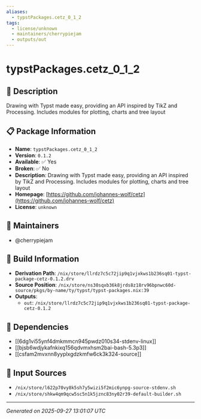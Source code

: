 ```yaml
---
aliases:
  - typstPackages.cetz_0_1_2
tags:
  - license/unknown
  - maintainers/cherrypiejam
  - outputs/out
---
```


# typstPackages.cetz_0_1_2

## 📝 Description

Drawing with Typst made easy, providing an API inspired by TikZ and Processing. Includes modules for plotting, charts and tree layout

## 📋 Package Information

- **Name**: `typstPackages.cetz_0_1_2`
- **Version**: `0.1.2`
- **Available**: ✅ Yes
- **Broken**: ✅ No
- **Description**: Drawing with Typst made easy, providing an API inspired by TikZ and Processing. Includes modules for plotting, charts and tree layout
- **Homepage**: [https://github.com/johannes-wolf/cetz](https://github.com/johannes-wolf/cetz)
- **License**: `unknown`
## 👥 Maintainers

- @cherrypiejam


## 🔧 Build Information

- **Derivation Path**: `/nix/store/llrdz7c5c72jip9q1vjxkws1b236sq01-typst-package-cetz-0.1.2.drv`
- **Source Position**: `/nix/store/ns30sqxb36k8jrds8z18rv96bpnwc60d-source/pkgs/by-name/ty/typst/typst-packages.nix:39`
- **Outputs**:
  - `out`:  `/nix/store/llrdz7c5c72jip9q1vjxkws1b236sq01-typst-package-cetz-0.1.2`

## 🔗 Dependencies

- [[6dg1vi55ynf4dmkmmcn945pwdz010s34-stdenv-linux]]
- [[bjsb6wdjykafnkixq156qdvmxhsm2bai-bash-5.3p3]]
- [[csfam2mvxnn8yyplxgdzkmfw6ck3k324-source]]

## 📁 Input Sources

- `/nix/store/l622p70vy8k5sh7y5wizi5f2mic6ynpg-source-stdenv.sh`
- `/nix/store/shkw4qm9qcw5sc5n1k5jznc83ny02r39-default-builder.sh`

---
*Generated on 2025-09-27 13:01:07 UTC*
